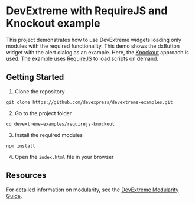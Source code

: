 # DevExtreme with RequireJS and Knockout example

This project demonstrates how to use DevExtreme widgets loading only modules with the required functionality. This demo shows the dxButton widget with the alert dialog as an example. Here, the [Knockout](http://knockoutjs.com/) approach is used. The example uses [RequireJS](http://requirejs.org/) to load scripts on demand.

## Getting Started

1. Clone the repository
 ``` text
 git clone https://github.com/devexpress/devextreme-examples.git
 ```

2. Go to the project folder
 ``` text
 cd devextreme-examples/requirejs-knockout
 ```

3. Install the required modules
 ``` text
 npm install
 ```

4. Open the `index.html` file in your browser

## Resources

For detailed information on modularity, see the [DevExtreme Modularity Guide](http://js.devexpress.com/Documentation/Guide/Common/Modularity?version=16_1&approach=Knockout).
